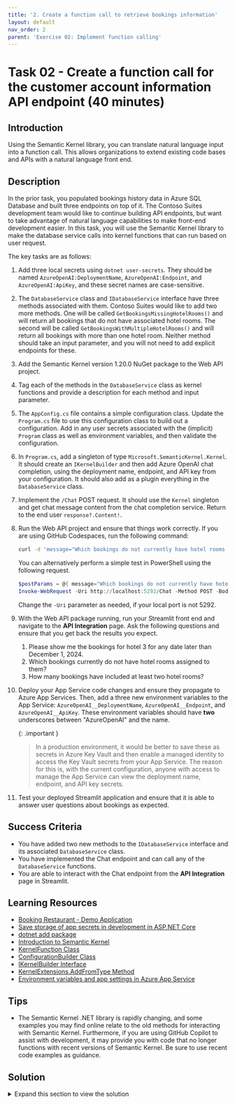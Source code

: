 ```yaml
---
title: '2. Create a function call to retrieve bookings information'
layout: default
nav_order: 2
parent: 'Exercise 02: Implement function calling'
---
```


# Task 02 - Create a function call for the customer account information API endpoint (40 minutes)

## Introduction

Using the Semantic Kernel library, you can translate natural language input into a function call. This allows organizations to extend existing code bases and APIs with a natural language front end.

## Description

In the prior task, you populated bookings history data in Azure SQL Database and built three endpoints on top of it. The Contoso Suites development team would like to continue building API endpoints, but want to take advantage of natural language capabilities to make front-end development easier. In this task, you will use the Semantic Kernel library to make the database service calls into kernel functions that can run based on user request.

The key tasks are as follows:

1. Add three local secrets using `dotnet user-secrets`. They should be named `AzureOpenAI:DeploymentName`, `AzureOpenAI:Endpoint`, and `AzureOpenAI:ApiKey`, and these secret names are case-sensitive.
2. The `DatabaseService` class and `IDatabaseService` interface have three methods associated with them. Contoso Suites would like to add two more methods. One will be called `GetBookingsMissingHotelRooms()` and will return all bookings that do not have associated hotel rooms. The second will be called `GetBookingsWithMultipleHotelRooms()` and will return all bookings with more than one hotel room. Neither method should take an input parameter, and you will not need to add explicit endpoints for these.
3. Add the Semantic Kernel version 1.20.0 NuGet package to the Web API project.
4. Tag each of the methods in the `DatabaseService` class as kernel functions and provide a description for each method and input parameter.
5. The `AppConfig.cs` file contains a simple configuration class. Update the `Program.cs` file to use this configuration class to build out a configuration. Add in any user secrets associated with the (implicit) `Program` class as well as environment variables, and then validate the configuration.
6. In `Program.cs`, add a singleton of type `Microsoft.SemanticKernel.Kernel`. It should create an `IKernelBuilder` and then add Azure OpenAI chat completion, using the deployment name, endpoint, and API key from your configuration. It should also add as a plugin everything in the `DatabaseService` class.
7. Implement the `/Chat` POST request. It should use the `Kernel` singleton and get chat message content from the chat completion service. Return to the end user `response?.Content!`.
8. Run the Web API project and ensure that things work correctly. If you are using GitHub Codespaces, run the following command:

   ```bash
   curl -d 'message="Which bookings do not currently have hotel rooms associated with them?"' http://localhost:5292/Chat
   ```

   You can alternatively perform a simple test in PowerShell using the following request.

    ```powershell
    $postParams = @{ message="Which bookings do not currently have hotel rooms associated with them?" }
    Invoke-WebRequest -Uri http://localhost:5292/Chat -Method POST -Body $postParams
    ```

    Change the `-Uri` parameter as needed, if your local port is not 5292.
9. With the Web API package running, run your Streamlit front end and navigate to the **API Integration** page. Ask the following questions and ensure that you get back the results you expect.
   1. Please show me the bookings for hotel 3 for any date later than December 1, 2024.
   2. Which bookings currently do not have hotel rooms assigned to them?
   3. How many bookings have included at least two hotel rooms?
10. Deploy your App Service code changes and ensure they propagate to Azure App Services. Then, add a three new environment variables to the App Service: `AzureOpenAI__DeploymentName`, `AzureOpenAI__Endpoint`, and `AzureOpenAI__ApiKey`. These environment variables should have **two** underscores between "AzureOpenAI" and the name.

    {: .important }
    > In a production environment, it would be better to save these as secrets in Azure Key Vault and then enable a managed identity to access the Key Vault secrets from your App Service. The reason for this is, with the current configuration, anyone with access to manage the App Service can view the deployment name, endpoint, and API key secrets.

11. Test your deployed Streamlit application and ensure that it is able to answer user questions about bookings as expected.

## Success Criteria

- You have added two new methods to the `IDatabaseService` interface and its associated `DatabaseService` class.
- You have implemented the Chat endpoint and can call any of the `DatabaseService` functions.
- You are able to interact with the Chat endpoint from the **API Integration** page in Streamlit.

## Learning Resources

- [Booking Restaurant - Demo Application](https://github.com/microsoft/semantic-kernel/tree/main/dotnet/samples/Demos/BookingRestaurant)
- [Save storage of app secrets in development in ASP.NET Core](https://learn.microsoft.com/aspnet/core/security/app-secrets?view=aspnetcore-8.0&tabs=windows)
- [dotnet add package](https://learn.microsoft.com/dotnet/core/tools/dotnet-add-package)
- [Introduction to Semantic Kernel](https://learn.microsoft.com/semantic-kernel/overview/)
- [KernelFunction Class](https://learn.microsoft.com/dotnet/api/microsoft.semantickernel.kernelfunction?view=semantic-kernel-dotnet)
- [ConfigurationBuilder Class](https://learn.microsoft.com/dotnet/api/microsoft.extensions.configuration.configurationbuilder?view=net-8.0)
- [IKernelBuilder Interface](https://learn.microsoft.com/dotnet/api/microsoft.semantickernel.ikernelbuilder?view=semantic-kernel-dotnet)
- [KernelExtensions.AddFromType Method](https://learn.microsoft.com/dotnet/api/microsoft.semantickernel.kernelextensions.addfromtype?view=semantic-kernel-dotnet)
- [Environment variables and app settings in Azure App Service](https://learn.microsoft.com/azure/app-service/reference-app-settings?tabs=kudu%2Cdotnet)

## Tips

- The Semantic Kernel .NET library is rapidly changing, and some examples you may find online relate to the old methods for interacting with Semantic Kernel. Furthermore, if you are using GitHub Copilot to assist with development, it may provide you with code that no longer functions with recent versions of Semantic Kernel. Be sure to use recent code examples as guidance.

## Solution

<details markdown="block">
<summary>Expand this section to view the solution</summary>

- In order to add user secrets to your .NET project, open a console in the Web API directory containing your `ContosoSuitesWebAPI.csproj` file. Then, run the following commands, replacing the secret values with your actual endpoint and API key, respectively.

  ```sh
  dotnet user-secrets init
  
  dotnet user-secrets set "AzureOpenAI:DeploymentName" "gpt-4o"
  dotnet user-secrets set "AzureOpenAI:Endpoint" "{your_endpoint}"
  dotnet user-secrets set "AzureOpenAI:ApiKey" "{your_key}"
  ```

- The new code for the `IDatabaseService` interface is as follows:

  ```csharp
  Task<IEnumerable<Booking>> GetBookingsMissingHotelRooms();
  Task<IEnumerable<Booking>> GetBookingsWithMultipleHotelRooms();
  ```

- The code for the `GetBookingsMissingHotelRooms()` method is in the `DatabaseService` class as follows:

  ```csharp
      public async Task<IEnumerable<Booking>> GetBookingsMissingHotelRooms()
      {
          var sql = """
              SELECT
                  b.BookingID,
                  b.CustomerID,
                  b.HotelID,
                  b.StayBeginDate,
                  b.StayEndDate,
                  b.NumberOfGuests
              FROM dbo.Booking b
              WHERE NOT EXISTS
                  (
                      SELECT 1
                      FROM dbo.BookingHotelRoom h
                      WHERE
                          b.BookingID = h.BookingID
                  );
              """;
          using var conn = new SqlConnection(
              connectionString: Environment.GetEnvironmentVariable("SQLCONNSTR_ContosoSuites")!
          );
          conn.Open();
          using var cmd = new SqlCommand(sql, conn);
          using var reader = await cmd.ExecuteReaderAsync();
          var bookings = new List<Booking>();
          while (await reader.ReadAsync())
          {
              bookings.Add(new Booking
              {
                  BookingID = reader.GetInt32(0),
                  CustomerID = reader.GetInt32(1),
                  HotelID = reader.GetInt32(2),
                  StayBeginDate = reader.GetDateTime(3),
                  StayEndDate = reader.GetDateTime(4),
                  NumberOfGuests = reader.GetInt32(5)
              });
          }
          conn.Close();
  
          return bookings;
      }
  ```

- The code for the `GetBookingsWithMultipleHotelRooms()` method in the `DatabaseService` class is as follows:

  ```csharp
      public async Task<IEnumerable<Booking>> GetBookingsWithMultipleHotelRooms()
      {
          var sql = """
              SELECT
                  b.BookingID,
                  b.CustomerID,
                  b.HotelID,
                  b.StayBeginDate,
                  b.StayEndDate,
                  b.NumberOfGuests
              FROM dbo.Booking b
              WHERE
                  (
                      SELECT COUNT(1)
                      FROM dbo.BookingHotelRoom h
                      WHERE
                          b.BookingID = h.BookingID
                  ) > 1;
              """;
          using var conn = new SqlConnection(
              connectionString: Environment.GetEnvironmentVariable("SQLCONNSTR_ContosoSuites")!
          );
          conn.Open();
          using var cmd = new SqlCommand(sql, conn);
          using var reader = await cmd.ExecuteReaderAsync();
          var bookings = new List<Booking>();
          while (await reader.ReadAsync())
          {
              bookings.Add(new Booking
              {
                  BookingID = reader.GetInt32(0),
                  CustomerID = reader.GetInt32(1),
                  HotelID = reader.GetInt32(2),
                  StayBeginDate = reader.GetDateTime(3),
                  StayEndDate = reader.GetDateTime(4),
                  NumberOfGuests = reader.GetInt32(5)
              });
          }
          conn.Close();
  
          return bookings;
      }
  ```

- To add the Semantic Kernel NuGet package, you can run the following command from the command line, in the Web API directory containing your `ContosoSuitesWebAPI.csproj` file.

  ```powershell
  dotnet add package Microsoft.SemanticKernel --version 1.20.0
  ```

- In order to tag a method in the `DatabaseService.cs` file, you will need to include the `Microsoft.SemanticKernel` and `System.ComponentModel` namespaces at the top of the file, along with the other **using** statements.

  ```csharp
  using Microsoft.SemanticKernel;
  using System.ComponentModel;
  ```
  
  Then, add `[KernelFunction]` and `[Description()]` descriptors to each of the five methods you want to be available for Semantic Kernel to call. For example, the `GetHotels()` method   signature would look like:
  
  ```csharp
      [KernelFunction]
      [Description("Get all hotels.")]
      public async Task<IEnumerable<Hotel>> GetHotels()
  ```
  
  For methods with parameters, include as well a `[Description()]` descriptor for each parameter. For example, the `GetBookingsForHotel()` method would look like:
  
  ```csharp
      [KernelFunction]
      [Description("Get all bookings for a single hotel.")]
      public async Task<IEnumerable<Booking>> GetBookingsForHotel(
          [Description("The ID of the hotel")] int hotelId
          )
  ```
  
  Make sure to do this for all five methods, including the two you created in Step 2 of this task.
- Add the Semantic Kernel namespaces we will need to the top of `Program.cs`:

  ```csharp
  using Microsoft.SemanticKernel;
  using Microsoft.SemanticKernel.Connectors.OpenAI;
  using Microsoft.SemanticKernel.ChatCompletion;
  ```
  
  From there, after creating the **builder** object, add the following code:
  
  ```csharp
  var config = new ConfigurationBuilder()
      .AddUserSecrets<Program>()
      .AddEnvironmentVariables()
      .Build();
  ```

- The code to create a singleton `Kernel` is as follows, and should be added below the singleton builder for `CosmosClient`.

  ```csharp
  builder.Services.AddSingleton<Kernel>((_) =>
  {
      IKernelBuilder kernelBuilder = Kernel.CreateBuilder();
      kernelBuilder.AddAzureOpenAIChatCompletion(
          deploymentName: builder.Configuration["AzureOpenAI:DeploymentName"]!,
          endpoint: builder.Configuration["AzureOpenAI:Endpoint"]!,
          apiKey: builder.Configuration["AzureOpenAI:ApiKey"]!
      );
      kernelBuilder.Plugins.AddFromType<DatabaseService>();
      return kernelBuilder.Build();
  });
  ```

- The code to implement the `/Chat` POST request is as follows:

  ```csharp
  app.MapPost("/Chat", async Task<string> (HttpRequest request) =>
  {
      var message = await Task.FromResult(request.Form["message"]);
      var kernel = app.Services.GetRequiredService<Kernel>();
      var chatCompletionService = kernel.GetRequiredService<IChatCompletionService>();
      var executionSettings = new OpenAIPromptExecutionSettings
      {
          ToolCallBehavior = ToolCallBehavior.AutoInvokeKernelFunctions
      };
      var response = await chatCompletionService.GetChatMessageContentAsync(message.ToString(), executionSettings, kernel);
      return response?.Content!;
  })
      .WithName("Chat")
      .WithOpenApi();
  ```

- In order to create an environment variable for your App Service, perform the following actions.
  - Navigate back to your resource group in the Azure Portal. Then, select the **App Service** named `{your_unique_id}-api`. In the **Settings** menu, choose the **Environment variables** option. Then, navigate to the **App settings** tab and select the **Add** button.

    ![Creating a new environment variable for an Azure App Service](../../media/Solution/0202_AddEnvironmentVariable1.png)

  - Create three environment variables. The first is `AzureOpenAI__DeploymentName` and should have a value of `gpt-4o`. The second is `AzureOpenAI__Endpoint` and should have a value of your Azure OpenAI endpoint URL. The third is `AzureOpenAI__ApiKey` and should have a value of your Azure OpenAI API key. After entering data for an application setting, select **Apply** to save the setting.

    ![Filling in details for the new environment variable for an Azure App Service](../../media/Solution/0201_AddEnvironmentVariable2.png)

    {: .note }
    > These environment variables should have **two** underscores between "AzureOpenAI" and the name.

    After creating the three application settings, select the **Apply** button to finish saving them. This will restart your API service.

</details>
